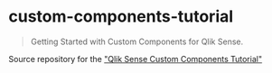 # custom-components-tutorial

> Getting Started with Custom Components for Qlik Sense.

Source repository for the ["Qlik Sense Custom Components Tutorial"](http://qliksite.io/tutorial/qliksense-custom-components)
